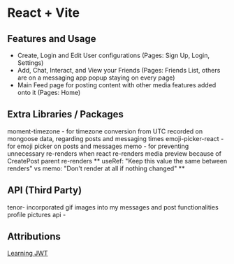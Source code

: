 # React + Vite

## Features and Usage

* Create, Login and Edit User configurations (Pages: Sign Up, Login, Settings)
* Add, Chat, Interact, and View your Friends (Pages: Friends List, others are on a messaging app popup staying on every page)
* Main Feed page for posting content with other media features added onto it (Pages: Home)

## Extra Libraries / Packages
moment-timezone - for timezone conversion from UTC recorded on mongoose data, regarding posts and messaging times
emoji-picker-react - for emoji picker on posts and messages
memo - for preventing unnecessary re-renders when react re-renders media preview because of CreatePost parent re-renders
** useRef: "Keep this value the same between renders" vs memo: "Don't render at all if nothing changed" **

## API (Third Party)
tenor- incorporated gif images into my messages and post functionalities
profile pictures api - 


## Attributions

[Learning JWT](https://www.youtube.com/watch?v=R4AhvYORZRY)